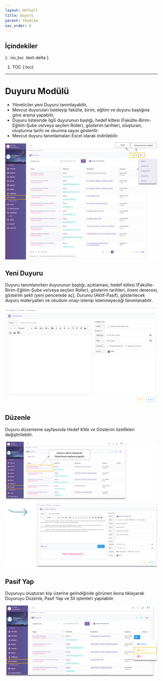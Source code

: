 ```yaml
---
layout: default
title: Duyuru
parent: Yönetim
nav_order: 8
---
```


## İçindekiler
{: .no_toc .text-delta }

1. TOC
{:toc}

---

# Duyuru Modülü

* Yöneticiler yeni Duyuru tanımlayabilir, 
* Mevcut duyuruları listeleyip fakülte, birim, eğitim ve duyuru başlığına göre arama yapabilir,
* Duyuru listesinde ilgili duyurunun başlığı, hedef kitlesi (Fakülte-Birim-Eğitim-Şube ve/veya seçilen Roller), gösterim tarihleri, oluşturan, oluşturma tarihi ve okunma sayısı gösterilir.
* Mevcut duyuru tanımlamaları Excel olarak indirilebilir.

![Announce](/docs/media/modules/announce/announce.png)

 ## Yeni Duyuru

 Duyuru tanımlanırken duyurunun başlığı, açıklaması, hedef kitlesi (Fakülte-Birim-Eğitim-Şube ve/veya seçilen Roller), gösterim tarihleri, önem derecesi, gösterim şekli (yeni pencerede aç), Durumu (Aktif-Pasif), gösterilecek duyuru materyalleri ve okudum onayı istenip istenmeyeceği tanımlanabilir.

 ![Announce_New](/docs/media/modules/announce/announce_new.png)

 ## Düzenle

 Duyuru düzenleme sayfasında Hedef Kitle ve Gösterim özellikleri değiştirilebilir.

 ![Announce_Edit](/docs/media/modules/announce/announce_edit.png)

 ## Pasif Yap

 Duyuruyu oluşturan kişi üzerine gelindiğinde görünen ikona tıklayarak Duyuruyu Düzenle, Pasif Yap ve Sil işlemleri yapılabilir.

 ![Announce_Passive](/docs/media/modules/announce/announce_passive.png)
